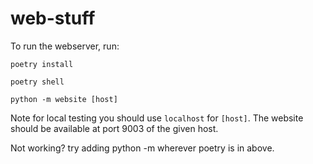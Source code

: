 # web-stuff
To run the webserver, run:
```
poetry install
```

```
poetry shell
```

```
python -m website [host]
```

Note for local testing you should use `localhost` for `[host]`. The website should be available at port 9003 of the given host.

Not working? try adding python -m wherever poetry is in above. 